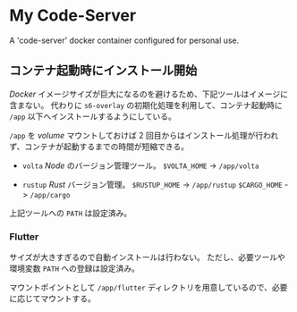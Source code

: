 # My Code-Server

A 'code-server' docker container configured for personal use.

## コンテナ起動時にインストール開始

_Docker_ イメージサイズが巨大になるのを避けるため、下記ツールはイメージに含まない。
代わりに `s6-overlay` の初期化処理を利用して、コンテナ起動時に `/app` 以下へインストールするようにしている。

`/app` を _volume_ マウントしておけば 2 回目からはインストール処理が行われず、コンテナが起動するまでの時間が短縮できる。

- `volta`
  _Node_ のバージョン管理ツール。
  `$VOLTA_HOME` -> `/app/volta`

- `rustup`
  _Rust_ バージョン管理。
  `$RUSTUP_HOME` -> `/app/rustup`
  `$CARGO_HOME` -> `/app/cargo`

上記ツールへの `PATH` は設定済み。

### Flutter

サイズが大きすぎるので自動インストールは行わない。
ただし、必要ツールや環境変数 `PATH` への登録は設定済み。

マウントポイントとして `/app/flutter` ディレクトリを用意しているので、必要に応じてマウントする。
